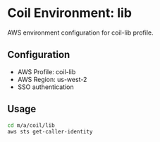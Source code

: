 # Coil Environment: lib

AWS environment configuration for coil-lib profile.

## Configuration

- AWS Profile: coil-lib
- AWS Region: us-west-2
- SSO authentication

## Usage

```bash
cd m/a/coil/lib
aws sts get-caller-identity
```
